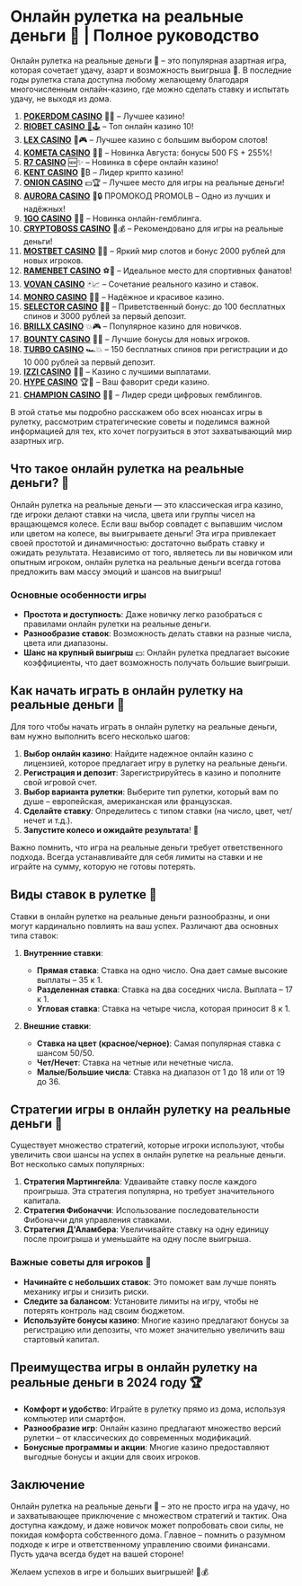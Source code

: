# Онлайн рулетка на реальные деньги 🎰 | Полное руководство

Онлайн рулетка на реальные деньги 🎰 – это популярная азартная игра, которая сочетает удачу, азарт и возможность выигрыша 💸. В последние годы рулетка стала доступна любому желающему благодаря многочисленным онлайн-казино, где можно сделать ставку и испытать удачу, не выходя из дома. 
1. [**POKERDOM CASINO**](https://4pd-stat.com/click/65c385136bcc63141167f1e3/4450/13807/subaccount) 🎰🔥 – Лучшее казино!
1. [**RIOBET CASINO** 🌟🕹️](https://tracker.rioaffi.com/link?btag=1027246_346134) – Топ онлайн казино 10!
1. [**LEX CASINO**](https://lex-ircp01.com/c71ab4dfb) 🎯🎮 – Лучшее казино с большим выбором слотов!
1. [**KOMETA CASINO**](https://stars-flight.com/s2371995e) 🚀🎁 – Новинка Августа: бонусы 500 FS + 255%!
1. [**R7 CASINO**](https://aristocratic-hall.com/s9f210880) 🆕✨ – Новинка в сфере онлайн казино!
1. [**KENT CASINO**](https://passage-through-deserts.com/de0514c15) 💎₿ – Лидер крипто казино!
1. [**ONION CASINO**](https://obclk001-2d.top/click?offer_id=986&partner_id=10542&landing_id=1798&utm_medium=affiliate&sub_1=oncasino3) 💵🏆 – Лучшее место для игры на реальные деньги!
1. [**AURORA CASINO**](https://10trafic-stat2.com/click/668546566bcc6313411604c7/6766/15114/subaccount?promocode=PROMOLB) 🌌🔒 ПРОМОКОД PROMOLB – Одно из лучших и надёжных!
1. [**1GO CASINO**](https://1go-ircp01.com/ce015f410) 🎉🎲 – Новинка онлайн-гемблинга.
1. [**CRYPTOBOSS CASINO**](https://cryptobossc.online/d847bcfa9) 👑💰 – Рекомендовано для игры на реальные деньги!
1. [**MOSTBET CASINO**](https://ktbtis024ifqfn0mst.com/beQs) 🎡💫 – Яркий мир слотов и бонус 2000 рублей для новых игроков.
1. [**RAMENBET CASINO**](https://get.saltyram.com/ru/registration?apkpop=0&partner=p24970p3296034p5526) ⚽🏅 – Идеальное место для спортивных фанатов!
1. [**VOVAN CASINO**](https://vovan.site/d2375cf9b) 🃏📈 – Сочетание реального казино и ставок.
1. [**MONRO CASINO**](https://mnr-ircp01.com/c3ce72a2c) 🌟💖 – Надёжное и красивое казино.
1. [**SELECTOR CASINO**](https://gosel.pl/SELVK) 🎁🎉 – Приветственный бонус: до 100 бесплатных спинов и 3000 рублей за первый депозит.
1. [**BRILLX CASINO**](https://brillx.pub/BRIVK) 💥🎮 – Популярное казино для новичков.
1. [**BOUNTY CASINO**](https://bounty-casino.de/BOVK) 🎯🎁 – Лучшие бонусы для новых игроков.
1. [**TURBO CASINO**](https://turbo-casino.pro/TURVK) 🏎️💥 – 150 бесплатных спинов при регистрации и до 10 000 рублей за первый депозит.
1. [**IZZI CASINO**](https://izzi-fr03.com/ca7c8a7b7) 💸🔝 – Казино с лучшими выплатами.
1. [**HYPE CASINO**](https://hypekaz.com/dc2f44ad0) 🏆🎉 – Ваш фаворит среди казино.
1. [**CHAMPION CASINO**](https://champcasino.ink/pobeda/doa-hats?p80412p305331p112c) 🥇🎰 – Лидер среди цифровых гемблингов.

В этой статье мы подробно расскажем обо всех нюансах игры в рулетку, рассмотрим стратегические советы и поделимся важной информацией для тех, кто хочет погрузиться в этот захватывающий мир азартных игр. 

## Что такое онлайн рулетка на реальные деньги? 🎯

Онлайн рулетка на реальные деньги — это классическая игра казино, где игроки делают ставки на числа, цвета или группы чисел на вращающемся колесе. Если ваш выбор совпадет с выпавшим числом или цветом на колесе, вы выигрываете деньги! Эта игра привлекает своей простотой и динамичностью: достаточно выбрать ставку и ожидать результата. Независимо от того, являетесь ли вы новичком или опытным игроком, онлайн рулетка на реальные деньги всегда готова предложить вам массу эмоций и шансов на выигрыш!

### Основные особенности игры

- **Простота и доступность**: Даже новичку легко разобраться с правилами онлайн рулетки на реальные деньги.
- **Разнообразие ставок**: Возможность делать ставки на разные числа, цвета или диапазоны.
- **Шанс на крупный выигрыш** 💵: Онлайн рулетка предлагает высокие коэффициенты, что дает возможность получать большие выигрыши.

## Как начать играть в онлайн рулетку на реальные деньги 💸

Для того чтобы начать играть в онлайн рулетку на реальные деньги, вам нужно выполнить всего несколько шагов:

1. **Выбор онлайн казино**: Найдите надежное онлайн казино с лицензией, которое предлагает игру в рулетку на реальные деньги.
2. **Регистрация и депозит**: Зарегистрируйтесь в казино и пополните свой игровой счет.
3. **Выбор варианта рулетки**: Выберите тип рулетки, который вам по душе – европейская, американская или французская.
4. **Сделайте ставку**: Определитесь с типом ставки (на число, цвет, чет/нечет и т.д.).
5. **Запустите колесо и ожидайте результата**! 🎲

Важно помнить, что игра на реальные деньги требует ответственного подхода. Всегда устанавливайте для себя лимиты на ставки и не играйте на сумму, которую не готовы потерять.

## Виды ставок в рулетке 🎰

Ставки в онлайн рулетке на реальные деньги разнообразны, и они могут кардинально повлиять на ваш успех. Различают два основных типа ставок:

1. **Внутренние ставки**:
    - **Прямая ставка**: Ставка на одно число. Она дает самые высокие выплаты – 35 к 1.
    - **Разделенная ставка**: Ставка на два соседних числа. Выплата – 17 к 1.
    - **Угловая ставка**: Ставка на четыре числа, которая приносит 8 к 1.

2. **Внешние ставки**:
    - **Ставка на цвет (красное/черное)**: Самая популярная ставка с шансом 50/50.
    - **Чет/Нечет**: Ставка на четные или нечетные числа.
    - **Малые/Большие числа**: Ставка на диапазон от 1 до 18 или от 19 до 36.

## Стратегии игры в онлайн рулетку на реальные деньги 🎯

Существует множество стратегий, которые игроки используют, чтобы увеличить свои шансы на успех в онлайн рулетке на реальные деньги. Вот несколько самых популярных:

1. **Стратегия Мартингейла**: Удваивайте ставку после каждого проигрыша. Эта стратегия популярна, но требует значительного капитала.
2. **Стратегия Фибоначчи**: Использование последовательности Фибоначчи для управления ставками.
3. **Стратегия Д'Аламбера**: Увеличивайте ставку на одну единицу после проигрыша и уменьшайте на одну после выигрыша.

### Важные советы для игроков 🎲

- **Начинайте с небольших ставок**: Это поможет вам лучше понять механику игры и снизить риски.
- **Следите за балансом**: Установите лимиты на игру, чтобы не потерять контроль над своим бюджетом.
- **Используйте бонусы казино**: Многие казино предлагают бонусы за регистрацию или депозиты, что может значительно увеличить ваш стартовый капитал.

## Преимущества игры в онлайн рулетку на реальные деньги в 2024 году 🏆

- **Комфорт и удобство**: Играйте в рулетку прямо из дома, используя компьютер или смартфон.
- **Разнообразие игр**: Онлайн казино предлагают множество версий рулетки – от классических до современных модификаций.
- **Бонусные программы и акции**: Многие казино предоставляют выгодные бонусы и акции для своих игроков.

## Заключение

Онлайн рулетка на реальные деньги 🎰 – это не просто игра на удачу, но и захватывающее приключение с множеством стратегий и тактик. Она доступна каждому, и даже новичок может попробовать свои силы, не покидая комфорта собственного дома. Главное – помнить о разумном подходе к игре и ответственному управлению своими финансами. Пусть удача всегда будет на вашей стороне!

Желаем успехов в игре и больших выигрышей! 🎲💰

